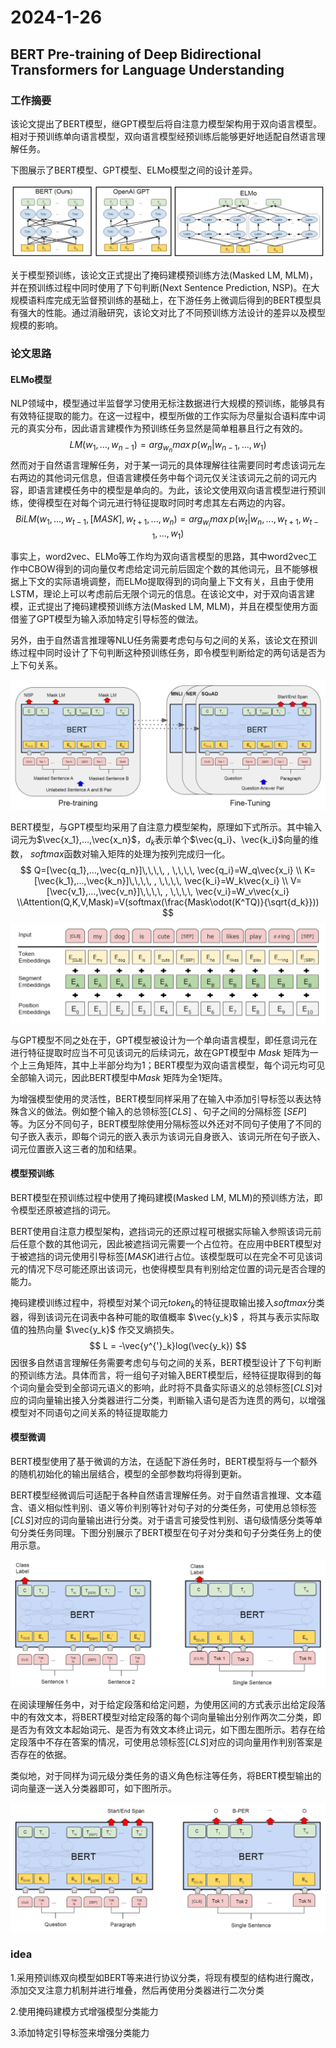 # 2024-1-26

## BERT Pre-training of Deep Bidirectional Transformers for Language Understanding

### 工作摘要

该论文提出了BERT模型，继GPT模型后将自注意力模型架构用于双向语言模型。相对于预训练单向语言模型，双向语言模型经预训练后能够更好地适配自然语言理解任务。

下图展示了BERT模型、GPT模型、ELMo模型之间的设计差异。

![1](images/1.png)

关于模型预训练，该论文正式提出了掩码建模预训练方法(Masked LM, MLM)，并在预训练过程中同时使用了下句判断(Next Sentence Prediction, NSP)。在大规模语料库完成无监督预训练的基础上，在下游任务上微调后得到的BERT模型具有强大的性能。通过消融研究，该论文对比了不同预训练方法设计的差异以及模型规模的影响。

### 论文思路

#### ELMo模型

NLP领域中，模型通过半监督学习使用无标注数据进行大规模的预训练，能够具有有效特征提取的能力。在这一过程中，模型所做的工作实际为尽量拟合语料库中词元的真实分布，因此语言建模作为预训练任务显然是简单粗暴且行之有效的。
$$
LM(w_1,...,w_{n-1}) = arg_{w_n}max\,p(w_n|w_{n-1},...,w_1)
$$
然而对于自然语言理解任务，对于某一词元的具体理解往往需要同时考虑该词元左右两边的其他词元信息，但语言建模任务中每个词元仅关注该词元之前的词元内容，即语言建模任务中的模型是单向的。为此，该论文使用双向语言模型进行预训练，使得模型在对每个词元进行特征提取时同时考虑其左右两边的内容。
$$
BiLM(w_1,...,w_{t-1},[MASK],w_{t+1},...,w_n)=arg_{w_i}max\,p(w_t|w_n,...,w_{t+1},w_{t-1},...,w_1)
$$


事实上，word2vec、ELMo等工作均为双向语言模型的思路，其中word2vec工作中CBOW得到的词向量仅考虑给定词元前后固定个数的其他词元，且不能够根据上下文的实际语境调整，而ELMo提取得到的词向量上下文有关，且由于使用LSTM，理论上可以考虑前后无限个词元的信息。在该论文中，对于双向语言建模，正式提出了掩码建模预训练方法(Masked LM, MLM)，并且在模型使用方面借鉴了GPT模型为输入添加特定引导标签的做法。

另外，由于自然语言推理等NLU任务需要考虑句与句之间的关系，该论文在预训练过程中同时设计了下句判断这种预训练任务，即令模型判断给定的两句话是否为上下句关系。

![2](images/2.png)

BERT模型，与GPT模型均采用了自注意力模型架构，原理如下式所示。其中输入词元为$\vec{x_1},...,\vec{x_n}$，$d_k$表示单个$\vec{q_i}、\vec{k_i}$向量的维数，  $softmax$函数对输入矩阵的处理为按列完成归一化。
$$
Q=[\vec{q_1},...,\vec{q_n}]\,\,\,\, , \,\,\,\, \vec{q_i}=W_q\vec{x_i}
\\
K=[\vec{k_1},...,\vec{k_n}]\,\,\,\, , \,\,\,\, \vec{k_i}=W_k\vec{x_i}
\\
V=[\vec{v_1},...,\vec{v_n}]\,\,\,\, , \,\,\,\, \vec{v_i}=W_v\vec{x_i}
\\Attention(Q,K,V,Mask)=V(softmax(\frac{Mask\odot(K^TQ)}{\sqrt{d_k}}))
$$
![3](images/3.png)

与GPT模型不同之处在于，GPT模型被设计为一个单向语言模型，即任意词元在进行特征提取时应当不可见该词元的后续词元，故在GPT模型中 $Mask$ 矩阵为一个上三角矩阵，其中上半部分均为1；BERT模型为双向语言模型，每个词元均可见全部输入词元，因此BERT模型中$Mask$ 矩阵为全1矩阵。

为增强模型使用的灵活性，BERT模型同样采用了在输入中添加引导标签以表达特殊含义的做法。例如整个输入的总领标签$[CLS]$ 、句子之间的分隔标签 $[SEP]$ 等。为区分不同句子，BERT模型除使用分隔标签以外还对不同句子使用了不同的句子嵌入表示，即每个词元的嵌入表示为该词元自身嵌入、该词元所在句子嵌入、词元位置嵌入这三者的加和结果。

#### 模型预训练

BERT模型在预训练过程中使用了掩码建模(Masked LM, MLM)的预训练方法，即令模型还原被遮挡的词元。

BERT使用自注意力模型架构，遮挡词元的还原过程可根据实际输入参照该词元前后任意个数的其他词元，因此被遮挡词元需要一个占位符。在应用中BERT模型对于被遮挡的词元使用引导标签$[MASK]$进行占位。该模型既可以在完全不可见该词元的情况下尽可能还原出该词元，也使得模型具有判别给定位置的词元是否合理的能力。

掩码建模训练过程中，将模型对某个词元$token_k$的特征提取输出接入$softmax$分类器，得到该词元在词表中各种可能的取值概率 $\vec{y_k}$ ，将其与表示实际取值的独热向量 $\vec{y_k}$ 作交叉熵损失。
$$
L = -\vec{y^{'}_k}log(\vec{y_k})
$$
因很多自然语言理解任务需要考虑句与句之间的关系，BERT模型设计了下句判断的预训练方法。具体而言，将一组句子对输入BERT模型后，经特征提取得到的每个词向量会受到全部词元语义的影响，此时将不具备实际语义的总领标签$[CLS]$对应的词向量输出接入分类器进行二分类，判断输入语句是否为连贯的两句，以增强模型对不同语句之间关系的特征提取能力

#### 模型微调

BERT模型使用了基于微调的方法，在适配下游任务时，BERT模型将与一个额外的随机初始化的输出层结合，模型的全部参数均将得到更新。

BERT模型经微调后可适配于各种自然语言理解任务。对于自然语言推理、文本蕴含、语义相似性判别、语义等价判别等针对句子对的分类任务，可使用总领标签$[CLS]$对应的词向量输出进行分类。对于语言可接受性判别、语句级情感分类等单句分类任务同理。下图分别展示了BERT模型在句子对分类和句子分类任务上的使用示意。

![4](images/4.png)

在阅读理解任务中，对于给定段落和给定问题，为使用区间的方式表示出给定段落中的有效文本，将BERT模型对给定段落的每个词向量输出分别作两次二分类，即是否为有效文本起始词元、是否为有效文本终止词元，如下图左图所示。若存在给定段落中不存在答案的情况，可使用总领标签$[CLS]$对应的词向量用作判别答案是否存在的依据。

类似地，对于同样为词元级分类任务的语义角色标注等任务，将BERT模型输出的词向量逐一送入分类器即可，如下图所示。

![5](images/5.png)

### idea

1.采用预训练双向模型如BERT等来进行协议分类，将现有模型的结构进行魔改，添加交叉注意力机制并进行堆叠，然后再使用分类器进行二次分类

2.使用掩码建模方式增强模型分类能力

3.添加特定引导标签来增强分类能力
